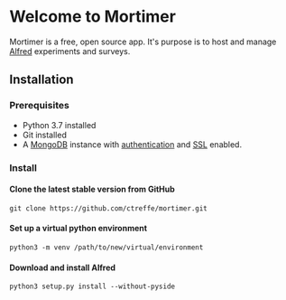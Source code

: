 # Welcome to Mortimer

Mortimer is a free, open source app. It's purpose is to host and manage [Alfred](https://github.com/ctreffe/alfred) experiments and surveys.

## Installation

### Prerequisites

- Python 3.7 installed
- Git installed
- A [MongoDB](https://www.mongodb.com/de) instance with [authentication](https://docs.mongodb.com/manual/tutorial/enable-authentication/) and [SSL](https://docs.mongodb.com/manual/tutorial/configure-ssl/) enabled.

### Install

#### Clone the latest stable version from GitHub

```
git clone https://github.com/ctreffe/mortimer.git
```

#### Set up a virtual python environment

```
python3 -m venv /path/to/new/virtual/environment
```

#### Download and install Alfred


```
python3 setup.py install --without-pyside
```

